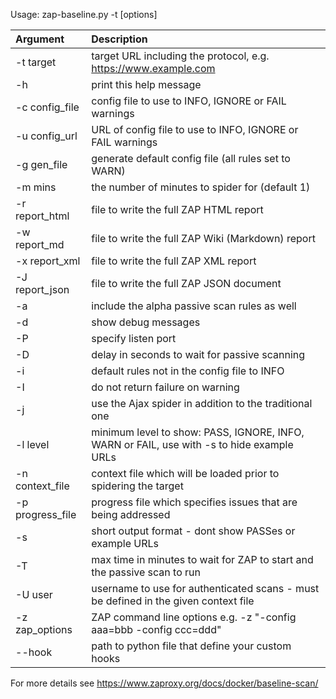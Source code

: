 Usage: zap-baseline.py -t <target> [options]
  
|Argument|Description|
|:----|:----|
|-t target|target URL including the protocol, e.g. https://www.example.com|
|-h|print this help message|
|-c config_file|config file to use to INFO, IGNORE or FAIL warnings|
|-u config_url|URL of config file to use to INFO, IGNORE or FAIL warnings|
|-g gen_file|generate default config file (all rules set to WARN)|
|-m mins|the number of minutes to spider for (default 1)|
|-r report_html|file to write the full ZAP HTML report|
|-w report_md|file to write the full ZAP Wiki (Markdown) report|
|-x report_xml|file to write the full ZAP XML report|
|-J report_json|file to write the full ZAP JSON document|
|-a|include the alpha passive scan rules as well|
|-d|show debug messages|
|-P|specify listen port|
|-D|delay in seconds to wait for passive scanning|
|-i|default rules not in the config file to INFO|
|-I|do not return failure on warning|
|-j|use the Ajax spider in addition to the traditional one|
|-l level|minimum level to show: PASS, IGNORE, INFO, WARN or FAIL, use with -s to hide example URLs|
|-n context_file|context file which will be loaded prior to spidering the target|
|-p progress_file|progress file which specifies issues that are being addressed|
|-s|short output format - dont show PASSes or example URLs|
|-T|max time in minutes to wait for ZAP to start and the passive scan to run|
|-U user|username to use for authenticated scans - must be defined in the given context file|
|-z zap_options|ZAP command line options e.g. -z "-config aaa=bbb -config ccc=ddd"|
|--hook|path to python file that define your custom hooks|

For more details see https://www.zaproxy.org/docs/docker/baseline-scan/
